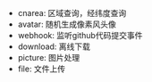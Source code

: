 - cnarea: 区域查询，经纬度查询
- avatar: 随机生成像素风头像
- webhook: 监听github代码提交事件
- download: 离线下载
- picture: 图片处理
- file: 文件上传
